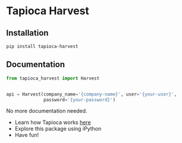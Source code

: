 # Tapioca Harvest

## Installation
```
pip install tapioca-harvest
```

## Documentation
``` python
from tapioca_harvest import Harvest


api = Harvest(company_name='{company-name}', user='{your-user}',
              password='{your-password}')

```

No more documentation needed.

- Learn how Tapioca works [here](http://tapioca-wrapper.readthedocs.org/en/latest/quickstart/)
- Explore this package using iPython
- Have fun!
